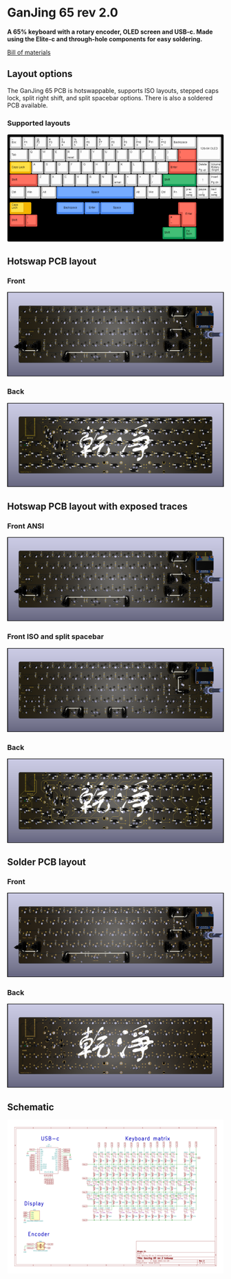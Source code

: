 # GanJing 65 rev 2.0
**A 65% keyboard with a rotary encoder, OLED screen and USB-c. Made using the Elite-c and through-hole components for easy soldering.**

[Bill of materials](https://octopart.com/bom-tool/jvwkTsDN)

## Layout options
The GanJing 65 PCB is hotswappable, supports ISO layouts, stepped caps lock, split right shift, and split spacebar options. There is also a soldered PCB available.

### Supported layouts
![GanJing-65-2.0](./Images/GanJing_65_rev_2.0_layout_hotswap.png)

## Hotswap PCB layout
### Front
![](./Images/Hotswap/GanJing_65_rev_2.0_hotswap_PCB_front.png)

### Back
![](./Images/Hotswap/GanJing_65_rev_2.0_hotswap_PCB_back.png)

## Hotswap PCB layout with exposed traces
### Front ANSI
![](./Images/Hotswap_exposed_traces/GanJing_65_rev_2.0_hotswap_PCB_exposed_traces_front.png)

### Front ISO and split spacebar
![](./Images/Hotswap_exposed_traces/GanJing_65_rev_2.0_hotswap_PCB_exposed_traces_front_ISO.png)

### Back
![](./Images/Hotswap_exposed_traces/GanJing_65_rev_2.0_hotswap_PCB_exposed_traces_back.png)

## Solder PCB layout
### Front
![](./Images/Solder/GanJing_65_rev_2.0_solder_PCB_front.png)

### Back
![](./Images/Solder/GanJing_65_rev_2.0_solder_PCB_back.png)

## Schematic
![](./Images/GanJing_65_rev_2.0_schematic.png)
